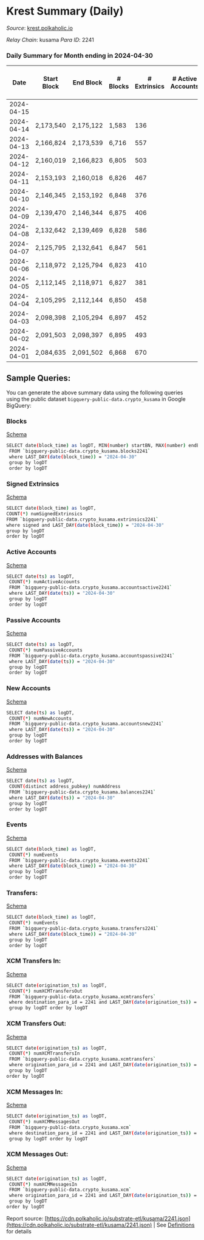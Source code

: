 # Krest Summary (Daily)

_Source_: [krest.polkaholic.io](https://krest.polkaholic.io)

*Relay Chain*: kusama
*Para ID*: 2241



### Daily Summary for Month ending in 2024-04-30


| Date    | Start Block | End Block | # Blocks | # Extrinsics | # Active Accounts | # Passive Accounts | # New Accounts | # Addresses | # Events  | # Transfers ($USD) | # XCM Transfers In ($USD) | # XCM Transfers Out ($USD) | # XCM In | # XCM Out | Issues |
|---------|-------------|-----------|----------|--------------|-------------------|--------------------|----------------|-------------|-----------|--------------------|---------------------------|----------------------------|----------|-----------|--------|
| 2024-04-15 |  |  |  |  |  |  |  |  |  |   |   |   |  |  |  |
| 2024-04-14 | 2,173,540 | 2,175,122 | 1,583 | 136 |  |  |  |  | 94,659 | 41,216  |   |   |  |  |  |
| 2024-04-13 | 2,166,824 | 2,173,539 | 6,716 | 557 |  |  |  |  | 401,241 | 174,893  |   |   |  |  |  |
| 2024-04-12 | 2,160,019 | 2,166,823 | 6,805 | 503 |  |  |  |  | 405,842 | 176,851  |   |   |  |  |  |
| 2024-04-11 | 2,153,193 | 2,160,018 | 6,826 | 467 |  |  |  |  | 407,286 | 176,816  |   |   |  |  |  |
| 2024-04-10 | 2,146,345 | 2,153,192 | 6,848 | 376 |  |  |  |  | 407,182 | 177,292  |   |   |  |  |  |
| 2024-04-09 | 2,139,470 | 2,146,344 | 6,875 | 406 |  |  |  |  | 408,304 | 178,306  |   |   |  |  |  |
| 2024-04-08 | 2,132,642 | 2,139,469 | 6,828 | 586 |  |  |  |  | 407,201 | 177,294  |   |   |  |  |  |
| 2024-04-07 | 2,125,795 | 2,132,641 | 6,847 | 561 |  |  |  |  | 408,105 | 177,746  |   |   |  |  |  |
| 2024-04-06 | 2,118,972 | 2,125,794 | 6,823 | 410 |  |  |  |  | 405,232 | 176,837  |   |   |  |  |  |
| 2024-04-05 | 2,112,145 | 2,118,971 | 6,827 | 381 |  |  |  |  | 406,865 | 176,856  |   |   |  |  |  |
| 2024-04-04 | 2,105,295 | 2,112,144 | 6,850 | 458 |  |  |  |  | 406,195 | 177,216  |   |   |  |  |  |
| 2024-04-03 | 2,098,398 | 2,105,294 | 6,897 | 452 |  |  |  |  | 408,724 | 178,304  |   |   |  |  |  |
| 2024-04-02 | 2,091,503 | 2,098,397 | 6,895 | 493 |  |  |  |  | 408,014 | 177,914  |   |   |  |  |  |
| 2024-04-01 | 2,084,635 | 2,091,502 | 6,868 | 670 |  |  |  |  | 405,408 | 176,054  |   |   |  |  |  |

## Sample Queries:
You can generate the above summary data using the following queries using the public dataset `bigquery-public-data.crypto_kusama` in Google BigQuery:


### Blocks 

[Schema](https://github.com/colorfulnotion/substrate-etl/blob/main/schema/blocks.json)

```bash
SELECT date(block_time) as logDT, MIN(number) startBN, MAX(number) endBN, COUNT(*) numBlocks 
 FROM `bigquery-public-data.crypto_kusama.blocks2241`  
 where LAST_DAY(date(block_time)) = "2024-04-30" 
 group by logDT 
 order by logDT
```

### Signed Extrinsics 

[Schema](https://github.com/colorfulnotion/substrate-etl/blob/main/schema/extrinsics.json)

```bash
SELECT date(block_time) as logDT, 
COUNT(*) numSignedExtrinsics 
FROM `bigquery-public-data.crypto_kusama.extrinsics2241`  
where signed and LAST_DAY(date(block_time)) = "2024-04-30" 
group by logDT 
order by logDT
```

### Active Accounts 

[Schema](https://github.com/colorfulnotion/substrate-etl/blob/main/schema/accountsactive.json)

```bash
SELECT date(ts) as logDT, 
 COUNT(*) numActiveAccounts 
 FROM `bigquery-public-data.crypto_kusama.accountsactive2241` 
 where LAST_DAY(date(ts)) = "2024-04-30" 
 group by logDT 
 order by logDT
```

### Passive Accounts 

[Schema](https://github.com/colorfulnotion/substrate-etl/blob/main/schema/accountspassive.json)

```bash
SELECT date(ts) as logDT, 
 COUNT(*) numPassiveAccounts 
 FROM `bigquery-public-data.crypto_kusama.accountspassive2241` 
 where LAST_DAY(date(ts)) = "2024-04-30" 
 group by logDT 
 order by logDT
```

### New Accounts 

[Schema](https://github.com/colorfulnotion/substrate-etl/blob/main/schema/accountsnew.json)

```bash
SELECT date(ts) as logDT, 
 COUNT(*) numNewAccounts 
 FROM `bigquery-public-data.crypto_kusama.accountsnew2241` 
 where LAST_DAY(date(ts)) = "2024-04-30" 
 group by logDT
 order by logDT
```

### Addresses with Balances 

[Schema](https://github.com/colorfulnotion/substrate-etl/blob/main/schema/balances.json)

```bash
SELECT date(ts) as logDT,
 COUNT(distinct address_pubkey) numAddress 
 FROM `bigquery-public-data.crypto_kusama.balances2241` 
 where LAST_DAY(date(ts)) = "2024-04-30" 
 group by logDT 
 order by logDT
```

### Events 

[Schema](https://github.com/colorfulnotion/substrate-etl/blob/main/schema/events.json)

```bash
SELECT date(block_time) as logDT, 
 COUNT(*) numEvents 
 FROM `bigquery-public-data.crypto_kusama.events2241` 
 where LAST_DAY(date(block_time)) = "2024-04-30" 
 group by logDT 
 order by logDT
```

### Transfers:

[Schema](https://github.com/colorfulnotion/substrate-etl/blob/main/schema/transfers.json)

```bash
SELECT date(block_time) as logDT, 
 COUNT(*) numEvents 
 FROM `bigquery-public-data.crypto_kusama.transfers2241` 
 where LAST_DAY(date(block_time)) = "2024-04-30" 
 group by logDT 
 order by logDT
```

### XCM Transfers In: 

[Schema](https://github.com/colorfulnotion/substrate-etl/blob/main/schema/xcmtransfers.json)

```bash
SELECT date(origination_ts) as logDT, 
 COUNT(*) numXCMTransfersOut 
 FROM `bigquery-public-data.crypto_kusama.xcmtransfers` 
 where destination_para_id = 2241 and LAST_DAY(date(origination_ts)) = "2024-04-30" 
 group by logDT order by logDT
```

### XCM Transfers Out: 

[Schema](https://github.com/colorfulnotion/substrate-etl/blob/main/schema/xcmtransfers.json)

```bash
SELECT date(origination_ts) as logDT, 
 COUNT(*) numXCMTransfersIn 
 FROM `bigquery-public-data.crypto_kusama.xcmtransfers` 
 where origination_para_id = 2241 and LAST_DAY(date(origination_ts)) = "2024-04-30" 
 group by logDT 
order by logDT
```

### XCM Messages In: 

[Schema](https://github.com/colorfulnotion/substrate-etl/blob/main/schema/xcm.json)

```bash
SELECT date(origination_ts) as logDT, 
 COUNT(*) numXCMMessagesOut 
 FROM `bigquery-public-data.crypto_kusama.xcm` 
 where destination_para_id = 2241 and LAST_DAY(date(origination_ts)) = "2024-04-30" 
 group by logDT order by logDT
```

### XCM Messages Out: 

[Schema](https://github.com/colorfulnotion/substrate-etl/blob/main/schema/xcm.json)

```bash
SELECT date(origination_ts) as logDT, 
 COUNT(*) numXCMMessagesIn 
 FROM `bigquery-public-data.crypto_kusama.xcm` 
 where origination_para_id = 2241 and LAST_DAY(date(origination_ts)) = "2024-04-30" 
 group by logDT 
order by logDT
```


Report source: [https://cdn.polkaholic.io/substrate-etl/kusama/2241.json](https://cdn.polkaholic.io/substrate-etl/kusama/2241.json) | See [Definitions](/DEFINITIONS.md) for details
